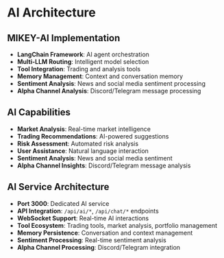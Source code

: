 # AI Architecture

## MIKEY-AI Implementation
- **LangChain Framework**: AI agent orchestration
- **Multi-LLM Routing**: Intelligent model selection
- **Tool Integration**: Trading and analysis tools
- **Memory Management**: Context and conversation memory
- **Sentiment Analysis**: News and social media sentiment processing
- **Alpha Channel Analysis**: Discord/Telegram message processing

## AI Capabilities
- **Market Analysis**: Real-time market intelligence
- **Trading Recommendations**: AI-powered suggestions
- **Risk Assessment**: Automated risk analysis
- **User Assistance**: Natural language interaction
- **Sentiment Analysis**: News and social media sentiment
- **Alpha Channel Insights**: Discord/Telegram message analysis

## AI Service Architecture
- **Port 3000**: Dedicated AI service
- **API Integration**: `/api/ai/*`, `/api/chat/*` endpoints
- **WebSocket Support**: Real-time AI interactions
- **Tool Ecosystem**: Trading tools, market analysis, portfolio management
- **Memory Persistence**: Conversation and context management
- **Sentiment Processing**: Real-time sentiment analysis
- **Alpha Channel Processing**: Discord/Telegram integration
